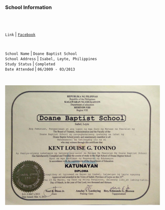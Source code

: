 ### School Information
#

<br />

`Link` | [`Facebook`](https://www.facebook.com/doanebaptistschool/)

<br />

`School Name` | `Doane Baptist School` <br />
`School Address` | `Isabel, Leyte, Philippines` <br />
`Study Status` | `Completed` <br />
`Date Attended` | `06/2009 - 03/2013` <br />

<br />

![High School Diploma](./image-diploma-secondary-school.jpg)

<br />
